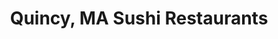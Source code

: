 ---
layout: city
title: Quincy, MA Sushi Restaurants
permalink: /massachusetts/quincy/
stateAbbr: MA
stateName: Massachusetts
cityName: Quincy

---
